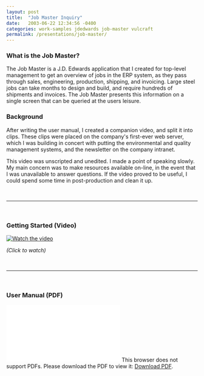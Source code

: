 ```yaml
---
layout: post
title:  "Job Master Inquiry"
date:   2003-06-22 12:34:56 -0400
categories: work-samples jdedwards job-master vulcraft
permalink: /presentations/job-master/
---
```

### What is the Job Master?

The Job Master is a J.D. Edwards application that I created for top-level management to get an overview of jobs in the ERP system, as they pass through sales, engineering, production, shipping, and invoicing.  Large steel jobs can take months to design and build, and require hundreds of shipments and invoices.  The Job Master presents this information on a single screen that can be queried at the users leisure.

### Background

After writing the user manual, I created a companion video, and split it into clips.  These clips were placed on the company's first-ever web server, which I was building in concert with putting the environmental and quality management systems, and the newsletter on the company intranet.

This video was unscripted and unedited.  I made a point of speaking slowly.  My main concern was to make resources available on-line, in the event that I was unavailable to answer questions.  If the video proved to be useful, I could spend some time in post-production and clean it up.

&nbsp;

---

&nbsp;

### Getting Started (Video)

[![Watch the video](http://img.youtube.com/vi/aQHR9AW3NUQ/0.jpg)](https://youtu.be/aQHR9AW3NUQ)

_(Click to watch)_

&nbsp;

---

&nbsp;

### User Manual (PDF)

<object data="/media/job-master/Job_Master_Manual.pdf" type="application/pdf" width="100%" height="700px">
	<embed src="/media/job-master/Job_Master_Manual.pdf">
		This browser does not support PDFs. Please download the PDF to view it: <a href="/media/job-master/Job_Master_Manual.pdf">Download PDF</a>.</p>
	</embed>
</object>
